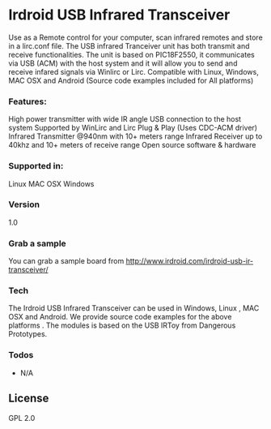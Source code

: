 # Irdroid USB Infrared Transceiver

Use as a Remote control for your computer, scan infrared remotes and store in a lirc.conf file. The USB infrared Tranceiver unit has both transmit and receive functionalities. The unit is based on PIC18F2550, it communicates via USB (ACM) with the host system and it will allow you to send and receive infared signals via Winlirc or Lirc. Compatible with Linux, Windows, MAC OSX and Android (Source code examples included for All platforms)

### Features:

High power transmitter with wide IR angle
USB connection to the host system
Supported by WinLirc and Lirc
Plug & Play (Uses CDC-ACM driver)
Infrared Transmitter @940nm with 10+ meters range
Infrared Receiver up to 40khz and 10+ meters of receive range
Open source software & hardware

### Supported in:
Linux
MAC OSX
Windows

### Version
1.0
### Grab a sample

You can grab a sample board from http://www.irdroid.com/irdroid-usb-ir-transceiver/
### Tech

The Irdroid USB Infrared Transceiver can be used in Windows, Linux , MAC OSX and Android. We provide source code examples for the above platforms . The modules is based on the USB IRToy from Dangerous Prototypes.

### Todos

 - N/A

License
----
GPL 2.0
